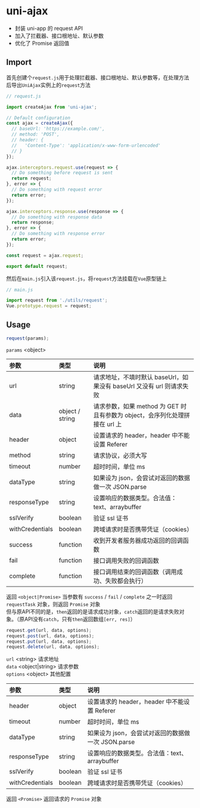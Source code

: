 # uni-ajax

* 封装 uni-app 的 request API
* 加入了拦截器、接口根地址、默认参数
* 优化了 Promise 返回值

## Import

首先创建个`request.js`用于处理拦截器、接口根地址、默认参数等，在处理方法后导出`UniAjax`实例上的`request`方法

``` JavaScript
// request.js

import createAjax from 'uni-ajax';

// Default configuration
const ajax = createAjax({
  // baseUrl: 'https://example.com/',
  // method: 'POST',
  // header: {
  //   'Content-Type': 'application/x-www-form-urlencoded'
  // }
});

ajax.interceptors.request.use(request => {
  // Do something before request is sent
  return request;
}, error => {
  // Do something with request error
  return error;
});

ajax.interceptors.response.use(response => {
  // Do something with response data
  return response;
}, error => {
  // Do something with response error
  return error;
});

const request = ajax.request;

export default request;
```

然后在`main.js`引入该`request.js`，将`request`方法挂载在`Vue`原型链上

``` JavaScript
// main.js

import request from './utils/request';
Vue.prototype.request = request;
```

## Usage 

``` JavaScript
request(params);
```

`params` \<object\>

| 参数            | 类型             | 说明 |
| :---            | :---            | :--- |
| url             | string          | 请求地址，不填时默认 baseUrl，如果没有 baseUrl 又没有 url 则请求失败 |
| data            | object / string | 请求参数，如果 method 为 GET 时且有参数为 object，会序列化处理拼接在 url 上 |
| header          | object          | 设置请求的 header，header 中不能设置 Referer |
| method          | string          | 请求协议，必须大写 |
| timeout         | number          | 超时时间，单位 ms |
| dataType        | string          | 如果设为 json，会尝试对返回的数据做一次 JSON.parse |
| responseType    | string          | 设置响应的数据类型。合法值：text、arraybuffer |
| sslVerify       | boolean         | 验证 ssl 证书 |
| withCredentials | boolean         | 跨域请求时是否携带凭证（cookies） |
| success         | function        | 收到开发者服务器成功返回的回调函数 |
| fail            | function        | 接口调用失败的回调函数 |
| complete        | function        | 接口调用结束的回调函数（调用成功、失败都会执行） |

返回 `<object|Promise>` 当参数有 `success` / `fail` / `complete` 之一时返回 `requestTask` 对象，则返回 `Promise` 对象  
但与原API不同的是，`then`返回的是请求成功对象，`catch`返回的是请求失败对象。（原API没有`catch`，只有`then`返回数组`[err, res]`）

``` JavaScript
request.get(url, data, options);
request.post(url, data, options);
request.put(url, data, options);
request.delete(url, data, options);
```

`url` \<string\> 请求地址  
`data` \<object|string\> 请求参数  
`options` \<object\> 其他配置

| 参数            | 类型    | 说明 |
| :---            | :---    | :--- |
| header          | object  | 设置请求的 header，header 中不能设置 Referer |
| timeout         | number  | 超时时间，单位 ms |
| dataType        | string  | 如果设为 json，会尝试对返回的数据做一次 JSON.parse |
| responseType    | string  | 设置响应的数据类型。合法值：text、arraybuffer |
| sslVerify       | boolean | 验证 ssl 证书 |
| withCredentials | boolean | 跨域请求时是否携带凭证（cookies） |

返回 `<Promise>` 返回请求的 `Promise` 对象
